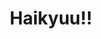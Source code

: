 --- 
title: "Haikyuu!!"
publishdate: "2019-9-30T16:48:46+02:00"
src: "https://365manga.net/manga/haikyuu"
image: "https://data.365manga.net/images/thumbnails/1498-haikyuu.jpg"
description: "Ever since he saw the legendary player known as the 'Little Giant' compete at the national volleyball finals, Shoyo Hinata has aimed to be the best volleyball player ever! He decides to join the team at the high school the Little Giant went to – and then surpass him. Who says you need to be tall to play volleyball when you can jump higher than anyone else?"
---
